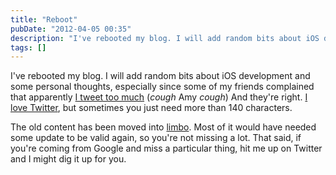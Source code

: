 ```yaml
---
title: "Reboot"
pubDate: "2012-04-05 00:35"
description: "I've rebooted my blog. I will add random bits about iOS development and some personal thoughts, especially since some of my friends complained that..."
tags: []
---
```


I've rebooted my blog. I will add random bits about iOS development and some personal thoughts, especially since some of my friends complained that apparently [I tweet too much](http://twitter.com/amyhoy/status/185733715874422784) (*cough* Amy *cough*)
And they're right. [I love Twitter](http://favstar.fm/users/steipete), but sometimes you just need more than 140 characters.

The old content has been moved into [limbo](http://inception-explained.com/). Most of it would have needed some update to be valid again, so you're not missing a lot. That said, if you're coming from Google and miss a particular thing, hit me up on Twitter and I might dig it up for you.